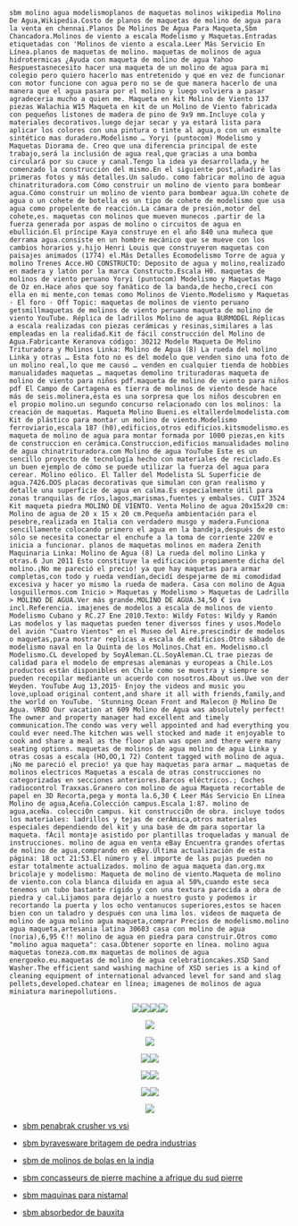 
```
sbm molino agua modelismoplanos de maquetas molinos wikipedia Molino De Agua,Wikipedia.Costo de planos de maquetas de molino de agua para la venta en chennai.Planos De Molinos De Agua Para Maqueta,Sbm Chancadora.Molinos de viento a escala Modelismo y Maquetas.Entradas etiquetadas con 'Molinos de viento a escala.Leer Más Servicio En Línea.planos de maquetas de molino. maquetas de molinos de agua hidrotermicas ¿Ayuda con maqueta de molino de agua Yahoo Respuestasnecesito hacer una maqueta de un molino de agua para mi colegio pero quiero hacerlo mas entretenido y que en vez de funcionar con motor funcione con agua pero no se de que manera hacerlo de una manera que el agua pasara por el molino y luego volviera a pasar agradeceria mucho a quien me. Maqueta en kit Molino de Viento 137 piezas Walachia W15 Maqueta en kit de un Molino de Viento fabricada con pequeños listones de madera de pino de 9x9 mm.Incluye cola y materiales decorativos.luego dejar secar y ya estará lista para aplicar los colores con una pintura o tinte al agua,o con un esmalte sintético mas duradero.Modelismo … Yoryi (puntocom) Modelismo y Maquetas Diorama de. Creo que una diferencia principal de este trabajo,será la inclusión de agua real,que gracias a una bomba circulará por su cauce y canal.Tengo la idea ya desarrollada,y he comenzado la construcción del mismo.En el siguiente post,añadiré las primeras fotos y más detalles.Un saludo. como fabricar molino de agua chinatrituradora.com Cómo construir un molino de viento para bombear agua.Cómo construir un molino de viento para bombear agua.Un cohete de agua o un cohete de botella es un tipo de cohete de modelismo que usa agua como propelente de reacción.La cámara de presión,motor del cohete,es. maquetas con molinos que mueven munecos .partir de la fuerza generada por aspas de molino o circuitos de agua en ebullición.El príncipe Kaya construye en el año 840 una muñeca que derrama agua.consiste en un hombre mecánico que se mueve con los cambios horarios y.hijo Henri Louis que construyeron maquetas con paisajes animados (1774) el.Más Detalles Ecomodelismo Torre de agua y molino Trenes Acce.HO CONSTRUCTO: Deposito de agua y molino,realizado en madera y latón por la marca Constructo.Escala H0. maquetas de molinos de viento peruano Yoryi (puntocom) Modelismo y Maquetas Mago de Oz en.Hace años que soy fanático de la banda,de hecho,crecí con ella en mi mente,con temas como Molinos de Viento.Modelismo y Maquetas · El foro · Off Topic: maquetas de molinos de viento peruano getsmillmaquetas de molinos de viento peruano maqueta de molino de viento YouTube. Réplica de ladrillos Molino de agua BURMODEL Réplicas a escala realizadas con piezas cerámicas y resinas,similares a las empleadas en la realidad.Kit de fácil construcción del Molino de Agua.Fabricante Keranova código: 30212 Modelo Maqueta De Molino Trituradora y Molinos Linka: Molino de Agua (8) La rueda del molino Linka y otras … Esta foto no es del modelo que venden sino una foto de un molino real,lo que me causó … venden en cualquier tienda de hobbies manualidades maquetas … maquetas demolino trituradoras maqueta de molino de viento para niños pdf.maqueta de molino de viento para niños pdf El Campo de Cartagena es tierra de molinos de viento desde hace más de seis.molinera,ésta es una sorpresa que los niños descubren en el propio molino.un segundo concurso relacionado con los molinos: la creación de maquetas. Maqueta Molino Bueni.es eltallerdelmodelista.com Kit de plástico para montar un molino de viento.Modelismo ferroviario,escala 187 (h0),edificios,otros edificios.kitsmodelismo.es maqueta de molino de agua para montar formada por 1000 piezas,en kits de construccion en cerámica.Construccion,edificios manualidades molino de agua chinatrituradora.com Molino de agua YouTube Este es un sencillo proyecto de tecnología hecho con materiales de reciclado.Es un buen ejemplo de cómo se puede utilizar la fuerza del agua para cerear. Molino eólico. El Taller del Modelista SL Superficie de agua.7426.DOS placas decorativas que simulan con gran realismo y detalle una superficie de agua en calma.Es especialmente útil para zonas tranquilas de ríos,lagos,marismas,fuentes y embalses. CUIT 3524 Kit maqueta piedra MOLINO DE VIENTO. Venta Molino de agua 20x15x20 cm: Molino de agua de 20 x 15 x 20 cm.Pequeña ambientación para el pesebre,realizada en Italia con verdadero musgo y madera.Funciona sencillamente colocando primero el agua en la bandeja,después de esto sólo se necesita conectar el enchufe a la toma de corriente 220V e inicia a funcionar. planos de maquetas molinos en madera Zenith Maquinaria Linka: Molino de Agua (8) La rueda del molino Linka y otras.6 Jun 2011 Esto constituye la edificación propiamente dicha del molino.¡No me pareció el precio! ya que hay maquetas para armar completas,con todo y rueda vendían,decidí despejarme de mi comodidad excesiva y hacer yo mismo la rueda de madera. Casa con molino de Agua losguillermos.com Inicio > Maquetas y Modelismo > Maquetas de Ladrillo > MOLINO DE AGUA.Ver más grande.MOLINO DE AGUA.34,50 € iva incl.Referencia. imajenes de modelos a escala de molinos de viento Modelismo Cubano y RC.27 Ene 2010.Texto: Wildy Fotos: Wildy y Ramón Las modelos y las maquetas pueden tener diversos fines y usos.Modelo del avión "Cuatro Vientos" en el Museo del Aire.prescindir de modelos o maquetas,para mostrar replicas a escala de edificios.Otro sábado de modelismo naval en la Quinta de los Molinos.Chat en. Modelismo.cl Modelismo.CL developed by SoyAleman.CL.SoyAleman.CL trae piezas de calidad para el modelo de empresas alemanas y europeas a Chile.Los productos están disponibles en Chile como se muestra y siempre se pueden recopilar mediante un acuerdo con nosotros.About us.Uwe von der Weyden. YouTube Aug 13,2015· Enjoy the videos and music you love,upload original content,and share it all with friends,family,and the world on YouTube. 'Stunning Ocean Front and Malecon @ Molino De Agua. VRBO Our vacation at 609 Molino de Agua was absolutely perfect! The owner and property manager had excellent and timely communication.The condo was very well appointed and had everything you could ever need.The kitchen was well stocked and made it enjoyable to cook and share a meal as the floor plan was open and there were many seating options. maquetas de molinos de agua molino de agua Linka y otras cosas a escala (HO,OO,1 72) Content tagged with molino de agua.¡No me pareció el precio! ya que hay maquetas para armar … maquetas de molinos electricos Maquetas a escala de otras construcciones no categorizadas en secciones anteriores.Barcos eléctricos.﻿; Coches radiocontrol Traxxas.Granero con molino de agua Maqueta recortable de papel en 3D Recorta,pega y monta la.6,30 € Leer Más Servicio En Línea Molino de agua,Aceña.Colección campus.Escala 1:87. molino de agua,aceÑa. colecciÓn campus. kit construcciÓn de obra. incluye todos los materiales: ladrillos y tejas de cerÁmica,otros materiales especiales dependiendo del kit y una base de dm para soportar la maqueta. fÁcil montaje asistido por plantillas troqueladas y manual de instrucciones. molino de agua en venta eBay Encuentra grandes ofertas de molino de agua,comprando en eBay.Última actualización de esta página: 18 oct 21:53.El número y el importe de las pujas pueden no estar totalmente actualizados. molino de agua maqueta dan.org.mx bricolaje y modelismo: Maqueta de molino de viento.Maqueta de molino de viento.con cola blanca diluida en agua al 50%,cuando este seca tenemos un tubo bastante rígido y con una textura parecida a obra de piedra y cal.Lijamos para dejarlo a nuestro gusto y podemos ir recortando la puerta y los ocho ventanucos superiores,estos se hacen bien con un taladro y después con una lima los. videos de maqueta de molino de agua molino agua maqueta,comprar Precios de modelismo.molino agua maqueta,artesania latina 30603 casa con molino de agua (noria),6,95 €!! molino de agua en piedra para construir.Otros como "molino agua maqueta": casa.Obtener soporte en línea. molino agua maquetas toneza.com.mx maquetas de molinos de agua energoeko.eu.maquetas de molino de agua celebrationcakes.XSD Sand Washer.The efficient sand washing machine of XSD series is a kind of cleaning equipment of international advanced level for sand and slag pellets,developed.chatear en línea; imagenes de molinos de agua miniatura marinepollutions. 
```

<div align="center">

<a href="https://es-mill.shibang-china.com/github&k=sbm+molino+agua+modelismo"><img src="https://static.shibang-china.com/es/mill/index.jpg"></a><a href="https://es-mill.shibang-china.com/materials.htmlgithub&k=sbm+molino+agua+modelismo"><img src="https://static.shibang-china.com/es/mill/materials.jpg"></a><a href="https://es-mill.shibang-china.com/about.htmlgithub&k=sbm+molino+agua+modelismo"><img src="https://static.shibang-china.com/es/mill/about.jpg"></a><a href="https://es-mill.shibang-china.com/contact.htmlgithub&k=sbm+molino+agua+modelismo"><img src="https://static.shibang-china.com/es/mill/contact.jpg"></a>

<a href="https://es-mill.shibang-china.com/github&k=sbm+molino+agua+modelismo"><img src="https://static.shibang-china.com/es/mill/banner.jpg"></a>

<a href="https://swt.shibang-china.com/github&k=sbm+molino+agua+modelismo"><img src="https://static.shibang-china.com/es/mill/chat.jpg"></a>

<a href="https://es-mill.shibang-china.com/products/vertical-roller-mill.htmlgithub&k=sbm+molino+agua+modelismo"><img src="https://static.shibang-china.com/es/mill/vertical.jpg"></a><a href="https://es-mill.shibang-china.com/products/raymond-mill.htmlgithub&k=sbm+molino+agua+modelismo"><img src="https://static.shibang-china.com/es/mill/raymond.jpg"></a>

<a href="https://es-mill.shibang-china.com/products/ultrafine-grinding-mill.htmlgithub&k=sbm+molino+agua+modelismo"><img src="https://static.shibang-china.com/es/mill/ultrafine.jpg"></a><a href="https://es-mill.shibang-china.com/products/trapezium-grinding-mill.htmlgithub&k=sbm+molino+agua+modelismo"><img src="https://static.shibang-china.com/es/mill/trapezium.jpg"></a>

<a href="https://es-mill.shibang-china.com/products/ball-mill.htmlgithub&k=sbm+molino+agua+modelismo"><img src="https://static.shibang-china.com/es/mill/ball.jpg"></a><a href="https://es-mill.shibang-china.com/products/hammer-mill.htmlgithub&k=sbm+molino+agua+modelismo"><img src="https://static.shibang-china.com/es/mill/hammer.jpg"></a>

<a href="https://swt.shibang-china.com/github&k=sbm+molino+agua+modelismo"><img src="https://static.shibang-china.com/es/mill/case.jpg"></a>

</div>


* [sbm penabrak crusher vs vsi](sbm%20penabrak%20crusher%20vs%20vsi.md)

* [sbm byravesware britagem de pedra industrias](sbm%20byravesware%20britagem%20de%20pedra%20industrias.md)

* [sbm de molinos de bolas en la india](sbm%20de%20molinos%20de%20bolas%20en%20la%20india.md)

* [sbm concasseurs de pierre machine a afrique du sud pierre](sbm%20concasseurs%20de%20pierre%20machine%20a%20afrique%20du%20sud%20pierre.md)

* [sbm maquinas para nistamal](sbm%20maquinas%20para%20nistamal.md)

* [sbm absorbedor de bauxita](sbm%20absorbedor%20de%20bauxita.md)